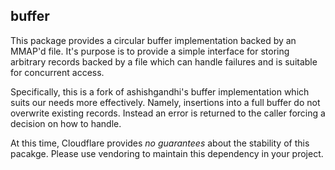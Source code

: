 buffer
------

This package provides a circular buffer implementation backed by an MMAP'd
file.  It's purpose is to provide a simple interface for storing arbitrary
records backed by a file which can handle failures and is suitable for
concurrent access.

Specifically, this is a fork of ashishgandhi's buffer implementation which
suits our needs more effectively.  Namely, insertions into a full buffer do not
overwrite existing records.  Instead an error is returned to the caller forcing
a decision on how to handle.

At this time, Cloudflare provides *no guarantees* about the stability of this
pacakge.  Please use vendoring to maintain this dependency in your project.
